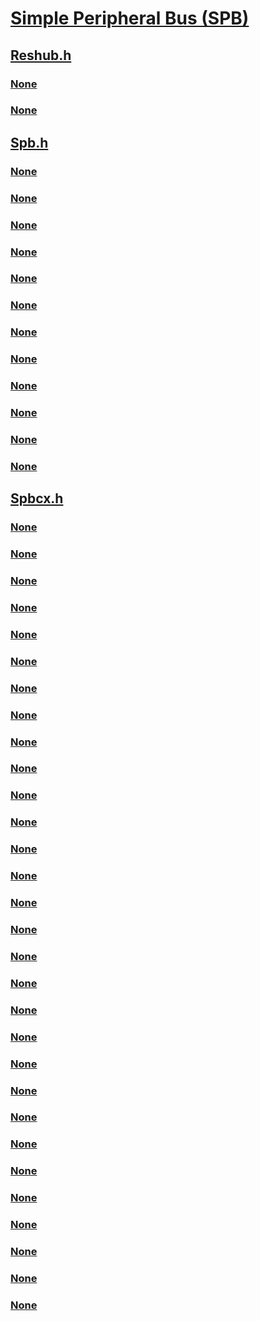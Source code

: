 # [Simple Peripheral Bus (SPB)](index.md)
## [Reshub.h](../reshub/index.md)
### [None](../reshub/ns-reshub-_pnp_serial_bus_descriptor.md)
### [None](../reshub/ns-reshub-_rh_query_connection_properties_output_buffer.md)
## [Spb.h](../spb/index.md)
### [None](../spb/ne-spb-spb_transfer_buffer_format.md)
### [None](../spb/ne-spb-spb_transfer_direction.md)
### [None](../spb/ne-spb-spbioctl.md)
### [None](../spb/nf-spb-spb_transfer_list_entry_init_buffer_list.md)
### [None](../spb/nf-spb-spb_transfer_list_entry_init_mdl.md)
### [None](../spb/nf-spb-spb_transfer_list_entry_init_non_paged.md)
### [None](../spb/nf-spb-spb_transfer_list_entry_init_simple.md)
### [None](../spb/nf-spb-spb_transfer_list_init.md)
### [None](../spb/ns-spb-spb_transfer_buffer.md)
### [None](../spb/ns-spb-spb_transfer_buffer_list_entry.md)
### [None](../spb/ns-spb-spb_transfer_list.md)
### [None](../spb/ns-spb-spb_transfer_list_entry.md)
## [Spbcx.h](../spbcx/index.md)
### [None](../spbcx/nc-spbcx-evt_spb_controller_lock.md)
### [None](../spbcx/nc-spbcx-evt_spb_controller_other.md)
### [None](../spbcx/nc-spbcx-evt_spb_controller_read.md)
### [None](../spbcx/nc-spbcx-evt_spb_controller_sequence.md)
### [None](../spbcx/nc-spbcx-evt_spb_controller_unlock.md)
### [None](../spbcx/nc-spbcx-evt_spb_controller_write.md)
### [None](../spbcx/nc-spbcx-evt_spb_target_connect.md)
### [None](../spbcx/nc-spbcx-evt_spb_target_disconnect.md)
### [None](../spbcx/ne-spbcx-_spb_request_sequence_position.md)
### [None](../spbcx/ne-spbcx-_spb_request_type.md)
### [None](../spbcx/nf-spbcx-spb_connection_parameters_init.md)
### [None](../spbcx/nf-spbcx-spb_controller_config_init.md)
### [None](../spbcx/nf-spbcx-spb_request_parameters_init.md)
### [None](../spbcx/nf-spbcx-spb_transfer_descriptor_init.md)
### [None](../spbcx/nf-spbcx-spbcontrollersetioothercallback.md)
### [None](../spbcx/nf-spbcx-spbcontrollersetrequestattributes.md)
### [None](../spbcx/nf-spbcx-spbcontrollersettargetattributes.md)
### [None](../spbcx/nf-spbcx-spbdeviceinitconfig.md)
### [None](../spbcx/nf-spbcx-spbdeviceinitialize.md)
### [None](../spbcx/nf-spbcx-spbrequestcaptureioothertransferlist.md)
### [None](../spbcx/nf-spbcx-spbrequestcomplete.md)
### [None](../spbcx/nf-spbcx-spbrequestgetcontroller.md)
### [None](../spbcx/nf-spbcx-spbrequestgetparameters.md)
### [None](../spbcx/nf-spbcx-spbrequestgettarget.md)
### [None](../spbcx/nf-spbcx-spbrequestgettransferparameters.md)
### [None](../spbcx/nf-spbcx-spbtargetgetconnectionparameters.md)
### [None](../spbcx/nf-spbcx-spbtargetgetfileobject.md)
### [None](../spbcx/ns-spbcx-_spb_connection_parameters.md)
### [None](../spbcx/ns-spbcx-_spb_controller_config.md)
### [None](../spbcx/ns-spbcx-spb_transfer_descriptor.md)
